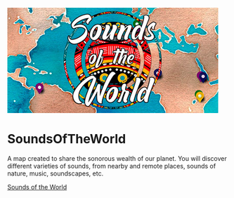 ![Sounds of the World](/img/SoundsOfTheWorldMap.jpg)

# SoundsOfTheWorld

 A map created to share the sonorous wealth of our planet. You will discover different varieties of sounds, from nearby and remote places, sounds of nature, music, soundscapes, etc.

[Sounds of the World](https://soundsoftheworld.org)
